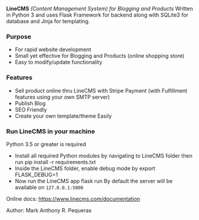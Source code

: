 **LineCMS** *(Content Management System) for Blogging and Products*
Written in Python 3 and uses Flask Framework for backend along with SQLite3 for database and Jinja for templating.

### Purpose 
- For rapid website development
- Small yet effective for Blogging and Products (online shopping store)
- Easy to modify/update functionality

### Features 
- Sell product online thru LineCMS with Stripe Payment (with Fulfillment features using your own SMTP server)
- Publish Blog
- SEO Friendly
- Create your own template/theme Easily

### Run LineCMS in your machine
Python  3.5 or greater is required
- Install all required Python modules by navigating to LineCMS folder then run 
		 pip install -r requirements.txt
- Inside the LineCMS folder, enable debug mode by
		 export FLASK_DEBUG=1
- Now run the LineCMS app
		 flask run
By default the server will be available on `127.0.0.1:5000`

Online docs:
https://www.linecms.com/documentation


Author: Mark Anthony R. Pequeras



